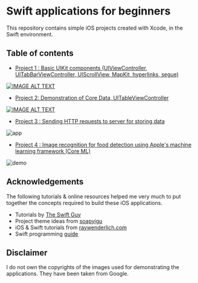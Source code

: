 # Swift applications for beginners

This repository contains simple iOS projects created with Xcode, in the Swift environment. 

## Table of contents
- [Project 1 : Basic UIKit components (UIViewController, UITabBarViewController, UIScrollView, MapKit, hyperlinks, segue)](https://github.com/d-misra/Swift-iOS-apps/tree/master/Project%201%20-%20Intro%2C%20TableView%2C%20MapKit)

[![IMAGE ALT TEXT](http://img.youtube.com/vi/WHjDtc8JiJg/0.jpg)](http://www.youtube.com/watch?v=WHjDtc8JiJg "Video Title")

- [Project 2: Demonstration of Core Data, UITableViewController](https://github.com/d-misra/Swift-iOS-apps/tree/master/Project%202%20-%20Core%20Data)

[![IMAGE ALT TEXT](https://github.com/d-misra/Swift-Apps/blob/master/Project%202%20-%20Core%20Data/Thumbnail.png)](https://www.youtube.com/watch?v=B2LJJvNmfbY)

- [Project 3 : Sending HTTP requests to server for storing data ](https://github.com/d-misra/Swift-iOS-apps/tree/master/Project%203%20-%20Image%20%26%20data%20to%20Server)

![app](https://github.com/d-misra/Swift-Apps/blob/master/Project%203%20-%20Image%20%26%20data%20to%20Server/Thumbnail.png)

- [Project 4 : Image recognition for food detection using Apple's machine learning framework (Core ML)](https://github.com/d-misra/Swift-iOS-apps/tree/master/Project%204%20-%20CoreML)

![demo](https://github.com/d-misra/Swift-Apps/blob/master/Project%204%20-%20CoreML/Demo.png)


## Acknowledgements

The following tutorials & online resources helped me very much to put together the concepts required to build these iOS applications.

- Tutorials by [The Swift Guy](https://www.youtube.com/channel/UC-d1NWv5IWtIkfH47ux4dWA)
- Project theme ideas from [soapyigu](https://github.com/soapyigu/Swift-30-Projects)
- iOS & Swift tutorials from [raywenderlich.com](https://www.raywenderlich.com/ios)
- Swift programming [guide](https://docs.swift.org/swift-book/)

## Disclaimer
I do not own the copyrights of the images used for demonstrating the applications. They have been taken from Google.
